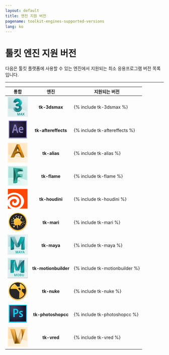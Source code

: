 ```yaml
---
layout: default
title: 엔진 지원 버전
pagename: toolkit-engines-supported-versions
lang: ko
---
```


# 툴킷 엔진 지원 버전

다음은 툴킷 플랫폼에 사용할 수 있는 엔진에서 지원되는 최소 응용프로그램 버전 목록입니다.

----------

| 통합 | 엔진 | 지원되는 버전 |
|:-----------:|:------:| ----------- |
| <img src="./images/engines/3ds_max_icon_256.png" alt="tk-3dsmax" width="65"/> | **tk-3dsmax** | {% include tk-3dsmax %} |
| <img src="./images/engines/AE_icon_256.png" alt="tk-aftereffects" width="65"/> | **tk-aftereffects** | {% include tk-aftereffects %} |
| <img src="./images/engines/alias_icon_256.png" alt="tk-alias" width="65"/> | **tk-alias** | {% include tk-alias %} |
| <img src="./images/engines/flame_icon_256.png" alt="tk-flame" width="65"/> | **tk-flame** | {% include tk-flame %} |
| <img src="./images/engines/houdini_icon_256.png" alt="tk-houdini" width="65"/> | **tk-houdini** | {% include tk-houdini %} |
| <img src="./images/engines/mari_icon_256.png" alt="tk-mari" width="65"/> | **tk-mari** | {% include tk-mari %} |
| <img src="./images/engines/maya_icon_256.png" alt="tk-maya" width="65"/> | **tk-maya** | {% include tk-maya %} |
| <img src="./images/engines/mobu_icon_256.png" alt="tk-motionbuilder" width="65"/> | **tk-motionbuilder** | {% include tk-motionbuilder %} |
| <img src="./images/engines/nuke_icon_256.png" alt="tk-nuke" width="65"/> | **tk-nuke** | {% include tk-nuke %} |
| <img src="./images/engines/photoshop_icon_256.png" alt="tk-photoshopcc" width="65"/> | **tk-photoshopcc** | {% include tk-photoshopcc %} |
| <img src="./images/engines/vred_icon_256.png" alt="tk-vred" width="65"/> | **tk-vred** | {% include tk-vred %} |